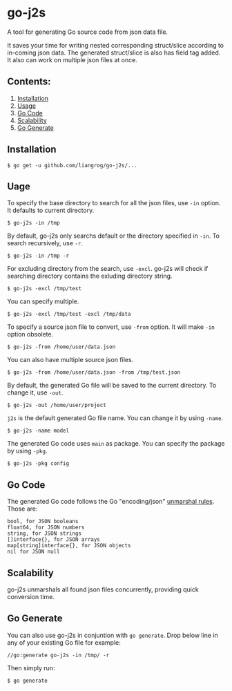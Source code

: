 go-j2s
======
A tool for generating Go source code from json data file.

It saves your time for writing nested corresponding struct/slice according to in-coming json data. The generated struct/slice is also has field tag added. It also can work on multiple json files at once.

Contents:
---------
1. [Installation](#installation)
2. [Usage](#usage)
3. [Go Code](#go-code)
4. [Scalability](#scalability)
5. [Go Generate](#go-generate)

Installation
------------

    $ go get -u github.com/liangrog/go-j2s/...    

Uage
----
To specify the base directory to search for all the json files, use `-in` option. It defaults to current directory.

    $ go-j2s -in /tmp

By default, go-j2s only searchs default or the directory specified in `-in`. To search recursively, use `-r`.

    $ go-j2s -in /tmp -r 

For excluding directory from the search, use `-excl`. go-j2s will check if searching directory contains the exluding directory string. 

    $ go-j2s -excl /tmp/test       

You can specify multiple.

    $ go-j2s -excl /tmp/test -excl /tmp/data
        
To specify a source json file to convert, use `-from` option. It will make `-in` option obsolete.

    $ go-j2s -from /home/user/data.json

You can also have multiple source json files.

    $ go-j2s -from /home/user/data.json -from /tmp/test.json

By default, the generated Go file will be saved to the current directory. To change it, use `-out`.

    $ go-j2s -out /home/user/project

`j2s` is the default generated Go file name. You can change it by using `-name`.

    $ go-j2s -name model

The generated Go code uses `main` as package. You can specify the package by using `-pkg`.

    $ go-j2s -pkg config

Go Code
-------
The generated Go code follows the Go "encoding/json" [unmarshal rules](https://golang.org/pkg/encoding/json/). Those are:

    bool, for JSON booleans
    float64, for JSON numbers
    string, for JSON strings
    []interface{}, for JSON arrays
    map[string]interface{}, for JSON objects
    nil for JSON null


Scalability
-----------
go-j2s unmarshals all found json files concurrently, providing quick conversion time.

Go Generate
-----------
You can also use go-j2s in conjuntion with `go generate`. Drop below line in any of your existing Go file for example:

    //go:generate go-j2s -in /tmp/ -r 

Then simply run:

    $ go generate

